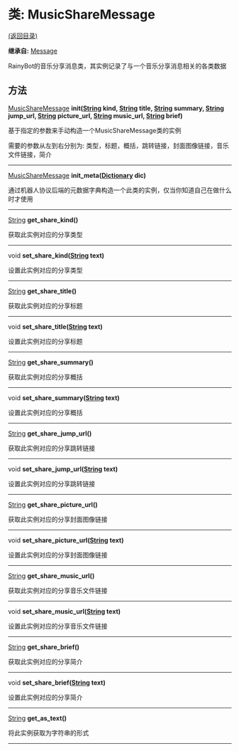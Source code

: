 # 类: MusicShareMessage  
[(返回目录)](README.md)  
  
**继承自:** [Message](Message.md)  
  
RainyBot的音乐分享消息类，其实例记录了与一个音乐分享消息相关的各类数据  
  
## 方法 
  
[MusicShareMessage](MusicShareMessage.md) **init([String](https://docs.godotengine.org/en/latest/classes/class_string.html) kind, [String](https://docs.godotengine.org/en/latest/classes/class_string.html) title, [String](https://docs.godotengine.org/en/latest/classes/class_string.html) summary, [String](https://docs.godotengine.org/en/latest/classes/class_string.html) jump_url, [String](https://docs.godotengine.org/en/latest/classes/class_string.html) picture_url, [String](https://docs.godotengine.org/en/latest/classes/class_string.html) music_url, [String](https://docs.godotengine.org/en/latest/classes/class_string.html) brief)**  
  
基于指定的参数来手动构造一个MusicShareMessage类的实例   
  
需要的参数从左到右分别为: 类型，标题，概括，跳转链接，封面图像链接，音乐文件链接，简介  
  
---  
  
[MusicShareMessage](MusicShareMessage.md) **init_meta([Dictionary](https://docs.godotengine.org/en/latest/classes/class_dictionary.html) dic)**  
  
通过机器人协议后端的元数据字典构造一个此类的实例，仅当你知道自己在做什么时才使用  
  
---  
  
[String](https://docs.godotengine.org/en/latest/classes/class_string.html) **get_share_kind()**  
  
获取此实例对应的分享类型  
  
---  
  
void **set_share_kind([String](https://docs.godotengine.org/en/latest/classes/class_string.html) text)**  
  
设置此实例对应的分享类型  
  
---  
  
[String](https://docs.godotengine.org/en/latest/classes/class_string.html) **get_share_title()**  
  
获取此实例对应的分享标题  
  
---  
  
void **set_share_title([String](https://docs.godotengine.org/en/latest/classes/class_string.html) text)**  
  
设置此实例对应的分享标题  
  
---  
  
[String](https://docs.godotengine.org/en/latest/classes/class_string.html) **get_share_summary()**  
  
获取此实例对应的分享概括  
  
---  
  
void **set_share_summary([String](https://docs.godotengine.org/en/latest/classes/class_string.html) text)**  
  
设置此实例对应的分享概括  
  
---  
  
[String](https://docs.godotengine.org/en/latest/classes/class_string.html) **get_share_jump_url()**  
  
获取此实例对应的分享跳转链接  
  
---  
  
void **set_share_jump_url([String](https://docs.godotengine.org/en/latest/classes/class_string.html) text)**  
  
设置此实例对应的分享跳转链接  
  
---  
  
[String](https://docs.godotengine.org/en/latest/classes/class_string.html) **get_share_picture_url()**  
  
获取此实例对应的分享封面图像链接  
  
---  
  
void **set_share_picture_url([String](https://docs.godotengine.org/en/latest/classes/class_string.html) text)**  
  
设置此实例对应的分享封面图像链接  
  
---  
  
[String](https://docs.godotengine.org/en/latest/classes/class_string.html) **get_share_music_url()**  
  
获取此实例对应的分享音乐文件链接  
  
---  
  
void **set_share_music_url([String](https://docs.godotengine.org/en/latest/classes/class_string.html) text)**  
  
设置此实例对应的分享音乐文件链接  
  
---  
  
[String](https://docs.godotengine.org/en/latest/classes/class_string.html) **get_share_brief()**  
  
获取此实例对应的分享简介  
  
---  
  
void **set_share_brief([String](https://docs.godotengine.org/en/latest/classes/class_string.html) text)**  
  
设置此实例对应的分享简介  
  
---  
  
[String](https://docs.godotengine.org/en/latest/classes/class_string.html) **get_as_text()**  
  
将此实例获取为字符串的形式  
  
---  
  

